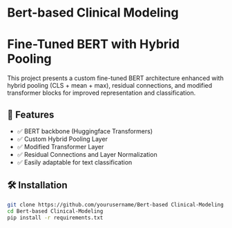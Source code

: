 # Bert-based Clinical Modeling

# Fine-Tuned BERT with Hybrid Pooling

This project presents a custom fine-tuned BERT architecture enhanced with hybrid pooling (CLS + mean + max), residual connections, and modified transformer blocks for improved representation and classification.

## 🚀 Features

- ✅ BERT backbone (Huggingface Transformers)
- ✅ Custom Hybrid Pooling Layer
- ✅ Modified Transformer Layer
- ✅ Residual Connections and Layer Normalization
- ✅ Easily adaptable for text classification

## 🛠️ Installation

```bash
git clone https://github.com/yourusername/Bert-based Clinical-Modeling.git
cd Bert-based Clinical-Modeling
pip install -r requirements.txt
